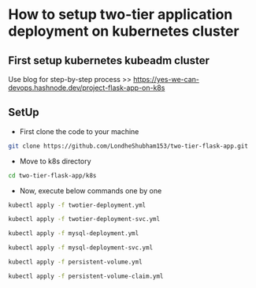 # How to setup two-tier application deployment on kubernetes cluster
## First setup kubernetes kubeadm cluster
Use blog for step-by-step process >> https://yes-we-can-devops.hashnode.dev/project-flask-app-on-k8s 

## SetUp
- First clone the code to your machine
```bash
git clone https://github.com/LondheShubham153/two-tier-flask-app.git
```
- Move to k8s directory
```bash
cd two-tier-flask-app/k8s
```
- Now, execute below commands one by one
```bash
kubectl apply -f twotier-deployment.yml
```
```bash
kubectl apply -f twotier-deployment-svc.yml
```
```bash
kubectl apply -f mysql-deployment.yml
```
```bash
kubectl apply -f mysql-deployment-svc.yml
```
```bash
kubectl apply -f persistent-volume.yml
```
```bash
kubectl apply -f persistent-volume-claim.yml
```
